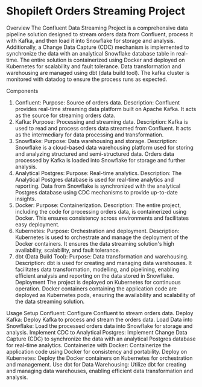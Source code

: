# Shopileft Orders Streaming Project
Overview
The Confluent Data Streaming Project is a comprehensive data pipeline solution designed to stream orders data from Confluent, process it with Kafka, and then load it into Snowflake for storage and analysis. Additionally, a Change Data Capture (CDC) mechanism is implemented to synchronize the data with an analytical Snowflake database table in real-time. The entire solution is containerized using Docker and deployed on Kubernetes for scalability and fault tolerance. Data transformation and warehousing are managed using dbt (data build tool). The kafka cluster is monitored with datadog to ensure the process runs as expected. 

Components
1. Confluent:
Purpose: Source of orders data.
Description: Confluent provides real-time streaming data platform built on Apache Kafka. It acts as the source for streaming orders data.
2. Kafka:
Purpose: Processing and streaming data.
Description: Kafka is used to read and process orders data streamed from Confluent. It acts as the intermediary for data processing and transformation.
3. Snowflake:
Purpose: Data warehousing and storage.
Description: Snowflake is a cloud-based data warehousing platform used for storing and analyzing structured and semi-structured data. Orders data processed by Kafka is loaded into Snowflake for storage and further analysis.
4. Analytical Postgres:
Purpose: Real-time analytics.
Description: The Analytical Postgres database is used for real-time analytics and reporting. Data from Snowflake is synchronized with the analytical Postgres database using CDC mechanisms to provide up-to-date insights.
5. Docker:
Purpose: Containerization.
Description: The entire project, including the code for processing orders data, is containerized using Docker. This ensures consistency across environments and facilitates easy deployment.
6. Kubernetes:
Purpose: Orchestration and deployment.
Description: Kubernetes is used to orchestrate and manage the deployment of the Docker containers. It ensures the data streaming solution's high availability, scalability, and fault tolerance.
7. dbt (Data Build Tool):
Purpose: Data transformation and warehousing.
Description: dbt is used for creating and managing data warehouses. It facilitates data transformation, modelling, and pipelining, enabling efficient analysis and reporting on the data stored in Snowflake.
Deployment
The project is deployed on Kubernetes for continuous operation. Docker containers containing the application code are deployed as Kubernetes pods, ensuring the availability and scalability of the data streaming solution.

Usage
Setup Confluent: Configure Confluent to stream orders data.
Deploy Kafka: Deploy Kafka to process and stream the orders data.
Load Data into Snowflake: Load the processed orders data into Snowflake for storage and analysis.
Implement CDC to Analytical Postgres: Implement Change Data Capture (CDC) to synchronize the data with an analytical Postgres database for real-time analytics.
Containerize with Docker: Containerize the application code using Docker for consistency and portability.
Deploy on Kubernetes: Deploy the Docker containers on Kubernetes for orchestration and management.
Use dbt for Data Warehousing: Utilize dbt for creating and managing data warehouses, enabling efficient data transformation and analysis.
